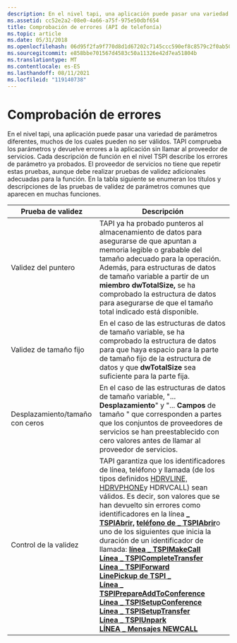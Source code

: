 ```yaml
---
description: En el nivel tapi, una aplicación puede pasar una variedad de parámetros diferentes, muchos de los cuales pueden no ser válidos.
ms.assetid: cc52e2a2-08e0-4a66-a75f-975e50dbf654
title: Comprobación de errores (API de telefonía)
ms.topic: article
ms.date: 05/31/2018
ms.openlocfilehash: 06d95f2fa9f770d8d1d67202c7145ccc590ef8c8579c2f0ab50bda7187aaf91b
ms.sourcegitcommit: e858bbe701567d4583c50a11326e42d7ea51804b
ms.translationtype: MT
ms.contentlocale: es-ES
ms.lasthandoff: 08/11/2021
ms.locfileid: "119140738"
---
```

# <a name="error-checking"></a>Comprobación de errores

En el nivel tapi, una aplicación puede pasar una variedad de parámetros diferentes, muchos de los cuales pueden no ser válidos. TAPI comprueba los parámetros y devuelve errores a la aplicación sin llamar al proveedor de servicios. Cada descripción de función en el nivel TSPI describe los errores de parámetro ya probados. El proveedor de servicios no tiene que repetir estas pruebas, aunque debe realizar pruebas de validez adicionales adecuadas para la función. En la tabla siguiente se enumeran los títulos y descripciones de las pruebas de validez de parámetros comunes que aparecen en muchas funciones.



| Prueba de validez       | Descripción                                                                                                                                                                                                                                                                                                                                                                                                                                                                                                                                                                                                                                                                                                                                                                                                                                                                                                                                                                                      |
|---------------------|--------------------------------------------------------------------------------------------------------------------------------------------------------------------------------------------------------------------------------------------------------------------------------------------------------------------------------------------------------------------------------------------------------------------------------------------------------------------------------------------------------------------------------------------------------------------------------------------------------------------------------------------------------------------------------------------------------------------------------------------------------------------------------------------------------------------------------------------------------------------------------------------------------------------------------------------------------------------------------------------------|
| Validez del puntero    | TAPI ya ha probado punteros al almacenamiento de datos para asegurarse de que apuntan a memoria legible o grabable del tamaño adecuado para la operación. Además, para estructuras de datos de tamaño variable a partir de un **miembro dwTotalSize,** se ha comprobado la estructura de datos para asegurarse de que el tamaño total indicado está disponible.                                                                                                                                                                                                                                                                                                                                                                                                                                                                                                                                                                                                                                                        |
| Validez de tamaño fijo | En el caso de las estructuras de datos de tamaño variable, se ha comprobado la estructura de datos para que haya espacio para la parte de tamaño fijo de la estructura de datos y que **dwTotalSize** sea suficiente para la parte fija.                                                                                                                                                                                                                                                                                                                                                                                                                                                                                                                                                                                                                                                                                                                                                                                                      |
| Desplazamiento/tamaño con ceros  | En el caso de las estructuras de datos de tamaño variable, "... **Desplazamiento**" y "... **Campos** de tamaño " que corresponden a partes que los conjuntos de proveedores de servicios se han preestablecido con cero valores antes de llamar al proveedor de servicios.                                                                                                                                                                                                                                                                                                                                                                                                                                                                                                                                                                                                                                                                                                                                                                               |
| Control de la validez     | TAPI garantiza que los identificadores de línea, teléfono y llamada (de los tipos definidos [HDRVLINE,](hdrvline.md) [HDRVPHONE](hdrvphone.md)y HDRVCALL) sean válidos. Es decir, son valores que se han devuelto sin errores como identificadores en la línea [**\_ TSPIAbrir,**](/windows/win32/api/tspi/nf-tspi-tspi_lineopen) [**teléfono de \_ TSPIAbrir**](/windows/win32/api/tspi/nf-tspi-tspi_phoneopen)o uno de los siguientes que inicia la duración de un identificador de llamada: [**línea \_ TSPIMakeCall**](/windows/win32/api/tspi/nf-tspi-tspi_linemakecall)<br/> [**Línea \_ TSPICompleteTransfer**](/windows/win32/api/tspi/nf-tspi-tspi_linecompletetransfer)<br/> [**Línea \_ TSPIForward**](/windows/win32/api/tspi/nf-tspi-tspi_lineforward)<br/> [**LinePickup de TSPI \_**](/windows/win32/api/tspi/nf-tspi-tspi_linepickup)<br/> [**Línea \_ TSPIPrepareAddToConference**](/windows/win32/api/tspi/nf-tspi-tspi_lineprepareaddtoconference)<br/> [**Línea \_ TSPISetupConference**](/windows/win32/api/tspi/nf-tspi-tspi_linesetupconference)<br/> [**Línea \_ TSPISetupTransfer**](/windows/win32/api/tspi/nf-tspi-tspi_linesetuptransfer)<br/> [**Línea \_ TSPIUnpark**](/windows/win32/api/tspi/nf-tspi-tspi_lineunpark)<br/> [**LÍNEA \_ Mensajes NEWCALL**](line-newcall.md)<br/> |



 

 


